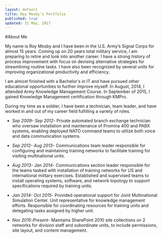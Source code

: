 ```yaml
---
layout: default
title: Roy Mosby's Portfolio
published: true
updated: 31 May, 2017
---
```


#About Me

My name is Roy Mosby and I have been in the U.S. Army’s Signal Corps for almost 15 years. Coming up on 20 years total military service, I am preparing to retire and look into another career. I have a strong history of process improvement with focus on devising alternative strategies for streamlining routine tasks. I have also been recognized by several units for improving organizational productivity and efficiency.

I am almost finished with a Bachelor's in IT and have pursued other educational opportunities to further improve myself. In August, 2014, I attended Army Knowledge Management Course. In September of 2015, I gained Knowledge Management certification through KMPro.

During my time as a soldier, I have been a technician, team leader, and have worked in and out of my career field fulfilling a variety of roles.

- *Sep 2009- Sep 2012*- Private automated branch exchange technician who oversaw installation and maintenance of Promina 400 and PABX systems, enabling deployed NATO command teams to utilize both voice and data communication systems.

- *Sep 2012- Aug 2013*- Communications team leader responsible for configuring and maintaining training networks to facilitate training for visiting multinational units.

- *Aug 2013- Jan 2014*- Communications section leader responsible for the teams tasked with installation of training networks for US and international military exercises. Established and supervised teams to install operating systems, software, and network topology to support specifications required by training units.

- *Jan 2014- Oct 2015*- Provided operational support for Joint Multinational Simulation Center. Unit representative for knowledge management efforts. Responsible for coordinating resources for training units and delegating tasks assigned by higher unit.

- *Nov 2015-Present*- Maintains SharePoint 2010 site collections on 2 networks for division staff and subordinate units, to include permissions, site layout, and content management.
